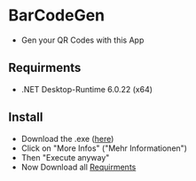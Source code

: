 # BarCodeGen

- Gen your QR Codes with this App

 ## Requirments
  - .NET Desktop-Runtime 6.0.22 (x64)

## Install
   - Download the .exe (<a href="https://github.com/tnsjesper/BarCodeGen/releases/tag/release-1.0.1">here</a>)
   - Click on "More Infos" ("Mehr Informationen")
   - Then "Execute anyway"
   - Now Download all <a href="requirments">Requirments</a>
